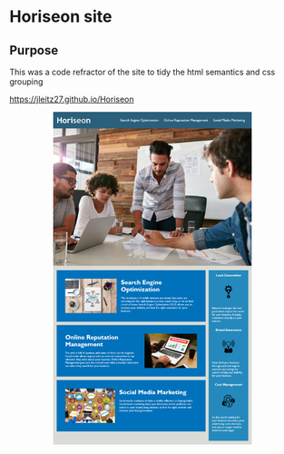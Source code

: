 <h1> Horiseon site </h1>

## Purpose
<p>This was a code refractor of the site to tidy the html semantics and css grouping</p>

https://jleitz27.github.io/Horiseon
<p align="center">
  <img src="./assets/images/Horiseon.png" width="350" title="hover text">
</p>